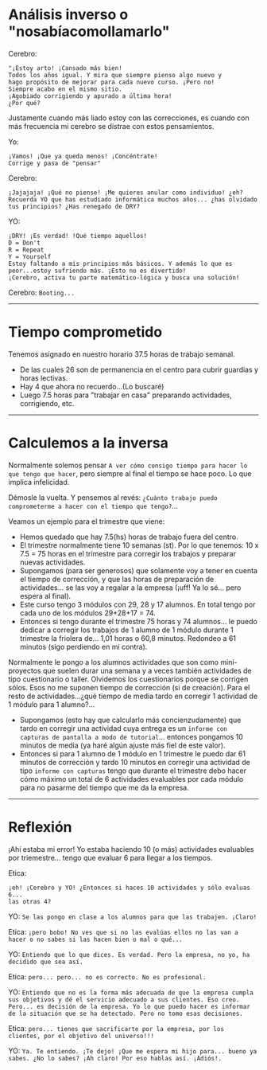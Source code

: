 
# Análisis inverso o "nosabíacomollamarlo"

Cerebro:
```
"¡Estoy arto! ¡Cansado más bien!
Todos los años igual. Y mira que siempre pienso algo nuevo y
hago propósito de mejorar para cada nuevo curso. ¡Pero no!
Siempre acabo en el mismo sitio.
¡Agobiado corrigiendo y apurado a última hora!
¿Por qué?
```

Justamente cuando más liado estoy con las correcciones, es cuando
con más frecuencia mi cerebro se distrae con estos pensamientos.

Yo:
```
¡Vamos! ¡Que ya queda menos! ¡Concéntrate!
Corrige y pasa de "pensar"
```

Cerebro:
```
¡Jajajaja! ¡Qué no piense! ¡Me quieres anular como individuo! ¿eh?
Recuerda YO que has estudiado informática muchos años... ¿has olvidado
tus principios? ¿Has renegado de DRY?
```

YO:
```
¡DRY! ¡Es verdad! !Qué tiempo aquellos!
D = Don't
R = Repeat
Y = Yourself
Estoy faltando a mis principios más básicos. Y además lo que es
peor...estoy sufriendo más. ¡Esto no es divertido!
¡Cerebro, activa tu parte matemático-lógica y busca una solución!
```

Cerebro: `Booting...`

---

# Tiempo comprometido

Tenemos asignado en nuestro horario 37.5 horas
de trabajo semanal.
* De las cuales 26 son de permanencia en el centro para cubrir guardias y horas lectivas.
* Hay 4 que ahora no recuerdo...(Lo buscaré)
* Luego 7.5 horas para "trabajar en casa" preparando actividades, corrigiendo, etc.

---

# Calculemos a la inversa

Normalmente solemos pensar `A ver cómo consigo tiempo para hacer lo que tengo que hacer`, pero siempre al final el tiempo se hace poco. Lo que implica infelicidad.

Démosle la vuelta. Y pensemos al revés: `¿Cuánto trabajo puedo comprometerme a hacer con el tiempo que tengo?`...

Veamos un ejemplo para el trimestre que viene:
* Hemos quedado que hay 7.5(hs) horas de trabajo fuera del centro.
* El trimestre normalmente tiene 10 semanas (st). Por lo que tenemos: 10 x 7.5 = 75 horas en el trimestre para corregir los trabajos y preparar nuevas actividades.
* Supongamos (para ser generosos) que solamente voy a tener en cuenta el tiempo de corrección, y que las horas de preparación de actividades... se las voy a regalar a la empresa (¡uff! Ya lo sé... pero espera al final).
* Este curso tengo 3 módulos con 29, 28 y 17 alumnos. En total tengo por cada uno de los módulos 29+28+17 = 74.
* Entonces si tengo durante el trimestre 75 horas y 74 alumnos... le puedo dedicar a corregir los trabajos de 1 alumno de 1 módulo durante 1 trimestre la friolera de... 1,01 horas o 60,8 minutos. Redondeo a 61 minutos (sigo perdiendo en mi contra).

Normalmente le pongo a los alumnos actividades que son como mini-proyectos que suelen durar una semana y a veces también actividades de tipo cuestionario o taller. Olvidemos los cuestionarios porque se corrigen sólos. Esos no me suponen tiempo de corrección (si de creación). Para el resto de actividades...¿qué tiempo de media tardo en corregir 1 actividad de 1 módulo para 1 alumno?...
* Supongamos (esto hay que calcularlo más concienzudamente) que tardo en corregir una actividad cuya entrega es un `informe con capturas de pantalla a modo de tutorial`... entonces pongamos 10 minutos de media (ya haré algún ajuste más fiel de este valor).
* Entonces si para 1 alumno de 1 módulo en 1 trimestre le puedo dar 61 minutos de corrección y tardo 10 minutos en corregir una actividad de tipo `informe con capturas` tengo que durante el trimestre debo hacer cómo máximo un total de 6 actividades evaluables por cada módulo para no pasarme del tiempo que me da la empresa.

---

# Reflexión

¡Ahí estaba mi error! Yo estaba haciendo 10 (o más) actividades evaluables por triemestre... tengo que evaluar 6 para llegar a los tiempos.

Etica:
```
¡eh! ¡Cerebro y YO! ¿Entonces si haces 10 actividades y sólo evaluas 6...
las otras 4?
```

YO: `Se las pongo en clase a los alumnos para que las trabajen. ¡Claro!`

Etica: `¡pero bobo! No ves que si no las evalúas ellos no las van a hacer o no sabes si las hacen bien o mal o qué...`

YO: `Entiendo que lo que dices. Es verdad. Pero la empresa, no yo, ha decidido que sea así.`

Etica: `pero... pero... no es correcto. No es profesional.`

YO: `Entiendo que no es la forma más adecuada de que la empresa cumpla sus objetivos y dé el servicio adecuado a sus clientes. Eso creo. Pero... es decisión de la empresa. Yo lo que puedo hacer es informar de la situación que se ha detectado. Pero no tomo esas decisiones.`

Etica: `pero... tienes que sacrificarte por la empresa, por los clientes, por el objetivo del universo!!!`

YO: `Ya. Te entiendo. ¡Te dejo! ¡Que me espera mi hijo para...
bueno ya sabes. ¿No lo sabes? ¡Ah claro! Por eso hablas así. ¡Adiós!.`

